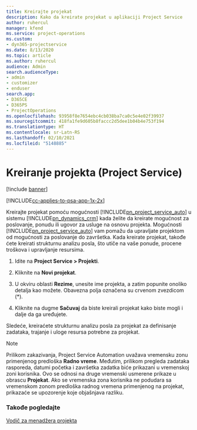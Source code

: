 ```yaml
---
title: Kreirajte projekat
description: Kako da kreirate projekat u aplikaciji Project Service
author: ruhercul
manager: kfend
ms.service: project-operations
ms.custom:
- dyn365-projectservice
ms.date: 8/13/2020
ms.topic: article
ms.author: ruhercul
audience: Admin
search.audienceType:
- admin
- customizer
- enduser
search.app:
- D365CE
- D365PS
- ProjectOperations
ms.openlocfilehash: 93958f8e7654ebc4cb038ba7ca0c5e4e02f39937
ms.sourcegitcommit: 418fa1fe9d605b8faccc2d5dee1b04b4e753f194
ms.translationtype: HT
ms.contentlocale: sr-Latn-RS
ms.lasthandoff: 02/10/2021
ms.locfileid: "5148885"
---
```

# <a name="create-a-project-project-service"></a>Kreiranje projekta (Project Service)

[!include [banner](../includes/psa-now-project-operations.md)]

[!INCLUDE[cc-applies-to-psa-app-1x-2x](../includes/cc-applies-to-psa-app-1x-2x.md)]

Kreirajte projekat pomoću mogućnosti [!INCLUDE[pn_project_service_auto](../includes/pn-project-service-auto.md)] u sistemu [!INCLUDE[pn_dynamics_crm](../includes/pn-dynamics-crm.md)] kada želite da kreirate mogućnost za poslovanje, ponudu ili ugovor za usluge na osnovu projekta. Mogućnosti [!INCLUDE[pn_project_service_auto](../includes/pn-project-service-auto.md)] vam pomažu da upravljate projektom od mogućnosti za poslovanje do završetka. Kada kreirate projekat, takođe ćete kreirati strukturnu analizu posla, što utiče na vaše ponude, procene troškova i upravljanje resursima.  
  
1.  Idite na **Project Service > Projekti**.  
  
2.  Kliknite na **Novi projekat**.  
  
3.  U okviru oblasti **Rezime**, unesite ime projekta, a zatim popunite onoliko detalja kao možete. Obavezna polja označena su crvenom zvezdicom (*).  
  
4.  Kliknite na dugme **Sačuvaj** da biste kreirali projekat kako biste mogli i dalje da ga uređujete.  
  
Sledeće, kreiraćete strukturnu analizu posla za projekat za definisanje zadataka, trajanje i uloge resursa potrebne za projekat.  

> [!NOTE]
> Prilikom zakazivanja, Project Service Automation uvažava vremensku zonu primenjenog predloška **Radno vreme**. Međutim, prilikom pregleda zadataka rasporeda, datumi početka i završetka zadatka biće prikazani u vremenskoj zoni korisnika. Ovo se odnosi na druge vremenski usmerene prikaze u obrascu **Projekat**. Ako se vremenska zona korisnika ne podudara sa vremenskom zonom predloška radnog vremena primenjenog na projekat, prikazaće se upozorenje koje objašnjava razliku. 
  
### <a name="see-also"></a>Takođe pogledajte  
 [Vodič za menadžera projekta](../psa/project-manager-guide.md)
